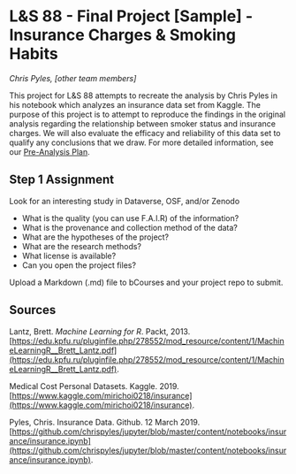 # L&S 88 - Final Project [Sample] - Insurance Charges & Smoking Habits

_Chris Pyles, [other team members]_

This project for L&S 88 attempts to recreate the analysis by Chris Pyles in his notebook which analyzes an insurance data set from Kaggle. The purpose of this project is to attempt to reproduce the findings in the original analysis regarding the relationship between smoker status and insurance charges. We will also evaluate the efficacy and reliability of this data set to qualify any conclusions that we draw. For more detailed information, see our [Pre-Analysis Plan](pre-analysis-plan.ipynb).

## Step 1 Assignment

Look for an interesting study in Dataverse, OSF, and/or Zenodo

* What is the quality (you can use F.A.I.R) of the information?
* What is the provenance and collection method of the data?
* What are the hypotheses of the project?
* What are the research methods?
* What license is available?
* Can you open the project files?
 
Upload a Markdown (.md) file to bCourses and your project repo to submit.


## Sources

Lantz, Brett. _Machine Learning for R_. Packt, 2013. [https://edu.kpfu.ru/pluginfile.php/278552/mod_resource/content/1/MachineLearningR__Brett_Lantz.pdf](https://edu.kpfu.ru/pluginfile.php/278552/mod_resource/content/1/MachineLearningR__Brett_Lantz.pdf).

Medical Cost Personal Datasets. Kaggle. 2019. [https://www.kaggle.com/mirichoi0218/insurance](https://www.kaggle.com/mirichoi0218/insurance).

Pyles, Chris. Insurance Data. Github. 12 March 2019. [https://github.com/chrispyles/jupyter/blob/master/content/notebooks/insurance/insurance.ipynb](https://github.com/chrispyles/jupyter/blob/master/content/notebooks/insurance/insurance.ipynb).
